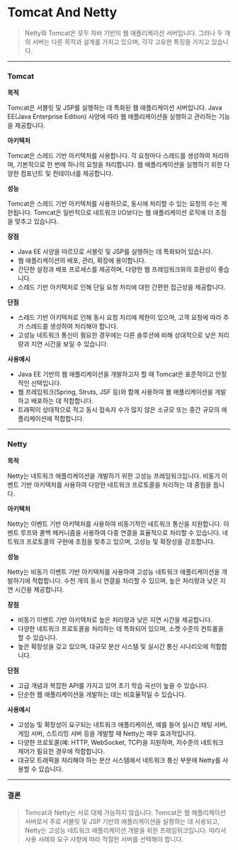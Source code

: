 # Tomcat And Netty

> Netty와 Tomcat은 모두 자바 기반의 웹 애플리케이션 서버입니다. 그러나 두 개의 서버는 다른 목적과 설계를 가지고 있으며, 각각 고유한 특징을 가지고 있습니다.

---

### Tomcat

**목적**

Tomcat은 서블릿 및 JSP를 실행하는 데 특화된 웹 애플리케이션 서버입니다. Java EE(Java Enterprise Edition) 사양에 따라 웹 애플리케이션을 실행하고 관리하는 기능을 제공합니다.

**아키텍처**

Tomcat은 스레드 기반 아키텍처를 사용합니다. 각 요청마다 스레드를 생성하여 처리하며, 기본적으로 한 번에 하나의 요청을 처리합니다. 웹 애플리케이션을 실행하기 위한 다양한 컴포넌트 및 컨테이너를 제공합니다.

**성능**

Tomcat은 스레드 기반 아키텍처를 사용하므로, 동시에 처리할 수 있는 요청의 수는 제한됩니다. Tomcat은 일반적으로 네트워크 I/O보다는 웹 애플리케이션 로직에 더 초점을 맞추고 있습니다.


**장점**

- Java EE 사양을 따르므로 서블릿 및 JSP를 실행하는 데 특화되어 있습니다.
- 웹 애플리케이션의 배포, 관리, 확장에 용이합니다.
- 간단한 설정과 배포 프로세스를 제공하며, 다양한 웹 프레임워크와의 호환성이 좋습니다.
- 스레드 기반 아키텍처로 인해 단일 요청 처리에 대한 간편한 접근성을 제공합니다.

**단점**

- 스레드 기반 아키텍처로 인해 동시 요청 처리에 제한이 있으며, 고객 요청에 따라 추가 스레드를 생성하여 처리해야 합니다.
- 고성능 네트워크 통신이 필요한 경우에는 다른 솔루션에 비해 상대적으로 낮은 처리량과 지연 시간을 보일 수 있습니다.

**사용예시**

- Java EE 기반의 웹 애플리케이션을 개발하고자 할 때 Tomcat은 표준적이고 안정적인 선택입니다.
- 웹 프레임워크(Spring, Struts, JSF 등)와 함께 사용하여 웹 애플리케이션을 개발하고 배포하는 데 적합합니다.
- 트래픽이 상대적으로 적고 동시 접속자 수가 많지 않은 소규모 또는 중간 규모의 애플리케이션에 적합합니다.

---

### Netty

**목적**

Netty는 네트워크 애플리케이션을 개발하기 위한 고성능 프레임워크입니다. 비동기 이벤트 기반 아키텍처를 사용하여 다양한 네트워크 프로토콜을 처리하는 데 중점을 둡니다.

**아키텍처**

Netty는 이벤트 기반 아키텍처를 사용하여 비동기적인 네트워크 통신을 지원합니다. 이벤트 루프와 콜백 메커니즘을 사용하여 다중 연결을 효율적으로 처리할 수 있습니다. 네트워크 프로토콜의 구현에 초점을 맞추고 있으며, 고성능 및 확장성을 강조합니다.

**성능**

Netty는 비동기 이벤트 기반 아키텍처를 사용하여 고성능 네트워크 애플리케이션을 개발하기에 적합합니다. 수천 개의 동시 연결을 처리할 수 있으며, 높은 처리량과 낮은 지연 시간을 제공합니다.

**장점**

- 비동기 이벤트 기반 아키텍처로 높은 처리량과 낮은 지연 시간을 제공합니다.
- 다양한 네트워크 프로토콜을 처리하는 데 특화되어 있으며, 소켓 수준의 컨트롤을 할 수 있습니다.
- 높은 확장성을 갖고 있으며, 대규모 분산 시스템 및 실시간 통신 시나리오에 적합합니다.

**단점**

- 고급 개념과 복잡한 API를 가지고 있어 초기 학습 곡선이 높을 수 있습니다.
- 단순한 웹 애플리케이션을 개발하는 데는 비효율적일 수 있습니다.

**사용예시**

- 고성능 및 확장성이 요구되는 네트워크 애플리케이션, 예를 들어 실시간 채팅 서버, 게임 서버, 스트리밍 서버 등을 개발할 때 Netty는 매우 효과적입니다.
- 다양한 프로토콜(예: HTTP, WebSocket, TCP)을 지원하며, 저수준의 네트워크 제어가 필요한 경우에 적합합니다.
- 대규모 트래픽을 처리해야 하는 분산 시스템에서 네트워크 통신 부분에 Netty를 사용할 수 있습니다.

---

### 결론

> Tomcat과 Netty는 서로 대체 가능하지 않습니다. 
> Tomcat은 웹 애플리케이션 서버로서 주로 서블릿 및 JSP 기반의 애플리케이션을 실행하는 데 사용되고, Netty는 고성능 네트워크 애플리케이션 개발을 위한 프레임워크입니다. 
> 따라서 사용 사례와 요구 사항에 따라 적절한 서버를 선택해야 합니다.
